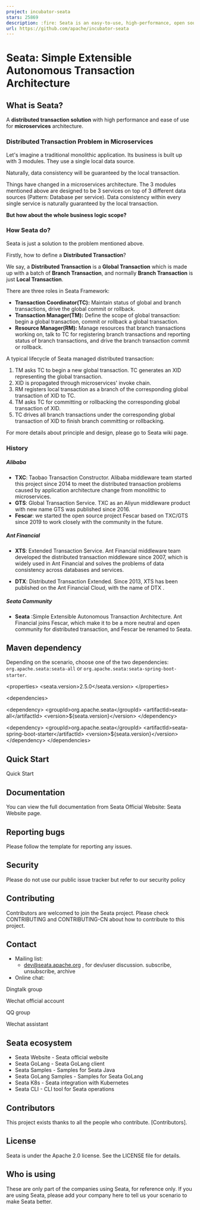 ```yaml
---
project: incubator-seata
stars: 25869
description: :fire: Seata is an easy-to-use, high-performance, open source distributed transaction solution.
url: https://github.com/apache/incubator-seata
---
```


Seata: Simple Extensible Autonomous Transaction Architecture
============================================================

What is Seata?
--------------

A **distributed transaction solution** with high performance and ease of use for **microservices** architecture.

### Distributed Transaction Problem in Microservices

Let's imagine a traditional monolithic application. Its business is built up with 3 modules. They use a single local data source.

Naturally, data consistency will be guaranteed by the local transaction.

Things have changed in a microservices architecture. The 3 modules mentioned above are designed to be 3 services on top of 3 different data sources (Pattern: Database per service). Data consistency within every single service is naturally guaranteed by the local transaction.

**But how about the whole business logic scope?**

### How Seata do?

Seata is just a solution to the problem mentioned above.

Firstly, how to define a **Distributed Transaction**?

We say, a **Distributed Transaction** is a **Global Transaction** which is made up with a batch of **Branch Transaction**, and normally **Branch Transaction** is just **Local Transaction**.

There are three roles in Seata Framework:

-   **Transaction Coordinator(TC):** Maintain status of global and branch transactions, drive the global commit or rollback.
-   **Transaction Manager(TM):** Define the scope of global transaction: begin a global transaction, commit or rollback a global transaction.
-   **Resource Manager(RM):** Manage resources that branch transactions working on, talk to TC for registering branch transactions and reporting status of branch transactions, and drive the branch transaction commit or rollback.

A typical lifecycle of Seata managed distributed transaction:

1.  TM asks TC to begin a new global transaction. TC generates an XID representing the global transaction.
2.  XID is propagated through microservices' invoke chain.
3.  RM registers local transaction as a branch of the corresponding global transaction of XID to TC.
4.  TM asks TC for committing or rollbacking the corresponding global transaction of XID.
5.  TC drives all branch transactions under the corresponding global transaction of XID to finish branch committing or rollbacking.

For more details about principle and design, please go to Seata wiki page.

### History

##### Alibaba

-   **TXC**: Taobao Transaction Constructor. Alibaba middleware team started this project since 2014 to meet the distributed transaction problems caused by application architecture change from monolithic to microservices.
-   **GTS**: Global Transaction Service. TXC as an Aliyun middleware product with new name GTS was published since 2016.
-   **Fescar**: we started the open source project Fescar based on TXC/GTS since 2019 to work closely with the community in the future.

##### Ant Financial

-   **XTS**: Extended Transaction Service. Ant Financial middleware team developed the distributed transaction middleware since 2007, which is widely used in Ant Financial and solves the problems of data consistency across databases and services.
    
-   **DTX**: Distributed Transaction Extended. Since 2013, XTS has been published on the Ant Financial Cloud, with the name of DTX .
    

##### Seata Community

-   **Seata** :Simple Extensible Autonomous Transaction Architecture. Ant Financial joins Fescar, which make it to be a more neutral and open community for distributed transaction, and Fescar be renamed to Seata.

Maven dependency
----------------

Depending on the scenario, choose one of the two dependencies: `org.apache.seata:seata-all` or `org.apache.seata:seata-spring-boot-starter`.

<properties\>
  <seata.version>2.5.0</seata.version>
</properties\>

<dependencies\>
<!--dependencies for non-SpringBoot application framework\-->
  <dependency\>
    <groupId\>org.apache.seata</groupId\>
    <artifactId\>seata-all</artifactId\>
    <version\>${seata.version}</version\>
  </dependency\>

<!--If your project base on \`Spring Boot\`, you can directly use the following dependencies\-->
<!--Notice: \`seata-spring-boot-starter\` has already included \`seata-all\` dependency\-->
  <dependency\>
    <groupId\>org.apache.seata</groupId\>
    <artifactId\>seata-spring-boot-starter</artifactId\>
    <version\>${seata.version}</version\>
  </dependency\>
</dependencies\>

Quick Start
-----------

Quick Start

Documentation
-------------

You can view the full documentation from Seata Official Website: Seata Website page.

Reporting bugs
--------------

Please follow the template for reporting any issues.

Security
--------

Please do not use our public issue tracker but refer to our security policy

Contributing
------------

Contributors are welcomed to join the Seata project. Please check CONTRIBUTING and CONTRIBUTING-CN about how to contribute to this project.

Contact
-------

-   Mailing list:
    -   dev@seata.apache.org , for dev/user discussion. subscribe, unsubscribe, archive
-   Online chat:

Dingtalk group

Wechat official account

QQ group

Wechat assistant

Seata ecosystem
---------------

-   Seata Website - Seata official website
-   Seata GoLang - Seata GoLang client
-   Seata Samples - Samples for Seata Java
-   Seata GoLang Samples - Samples for Seata GoLang
-   Seata K8s - Seata integration with Kubernetes
-   Seata CLI - CLI tool for Seata operations

Contributors
------------

This project exists thanks to all the people who contribute. \[Contributors\].

License
-------

Seata is under the Apache 2.0 license. See the LICENSE file for details.

Who is using
------------

These are only part of the companies using Seata, for reference only. If you are using Seata, please add your company here to tell us your scenario to make Seata better.
